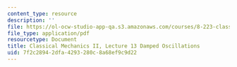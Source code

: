 ```yaml
---
content_type: resource
description: ''
file: https://ol-ocw-studio-app-qa.s3.amazonaws.com/courses/8-223-classical-mechanics-ii-january-iap-2017/7f2c28942dfa4293280c8a68ef9c9d22_MIT8_223IAP17_Lec13.pdf
file_type: application/pdf
resourcetype: Document
title: Classical Mechanics II, Lecture 13 Damped Oscillations
uid: 7f2c2894-2dfa-4293-280c-8a68ef9c9d22
---
```

